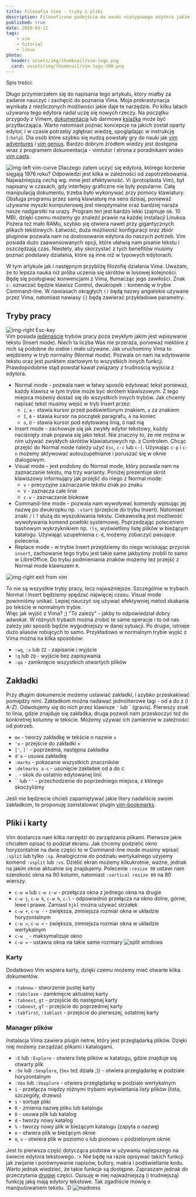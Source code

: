 ```yaml
---
title: Filozofia Vima - tryby i pliki
description: Filozoficzne podejście do nauki nietypowego edytora jakim jest vim. 
published: true
date: 2020-05-12
tags:
    - vim
    - tutorial
    - linux
photo: 
  header: assets/img/thumbnail/vim-logo.png
  card: assets/img/thumbnail/vim-logo-300.png
---
```


<div id="toc" >
  <div>Spis treści:</div>
</div>

Długo przymierzałem się do napisania tego artykułu, który miałby za zadanie nauczyć i zachęcić do poznania Vima. Moja prokrastynacja wynikała z niezliczonych możliwości jakie daje te narzędzie. Po kilku latach używania tego edytora nadal uczę się nowych rzeczy.<!--more--> Na początku przygody z Vimem, [dokumentacja](https://www.vim.org/docs.php) lub darmowa [książka](ftp://ftp.vim.org/pub/vim/doc/book/vimbook-OPL.pdf) może być przytłaczająca. Warto natomiast poznać koncepcje na jakich został oparty edytor, i w czasie potrzeby zgłębiać wiedzę, spoglądając w instrukcję (`:help`). Dla osób które szybko się nudzą powstały gry do nauki jak [vim adventures](https://vim-adventures.com/) i [vim genius](http://www.vimgenius.com/). Bardzo dobrym źródłem wiedzy jest dostępna wraz z programem dokumentacja - vimtutor i strona z poradnikami wideo [vim casts](http://vimcasts.org/).  

![img-left vim-curve](assets/img/posts/vim/vim-learning-curve.png)
Dlaczego zatem uczyć się edytora, którego korzenie sięgają 1976 roku? Odpowiedzi jest kilka w zależności od zapotrzebowania. Najważniejszą cechą wg. mnie jest efektywność. Vi (protoplasta Vim), był napisany w czasach, gdy interfejsy graficzne nie były popularne. Całą manipulacją dokumentu, trzeba było wykonywać przy pomocy klawiatury. Obsługa programu przez samą klawiaturę ma sens dzisiaj, ponieważ używanie myszki komputerowej jest nieoptymalne oraz bardziej naraża nasze nadgarstki na urazy. Program ten jest bardzo lekki (zajmuje ok. 10 MB), dzięki czemu możemy go znaleźć prawie na każdej instalacji Linuksa. Pożera też mało RAMu, szybko się otwiera nawet przy gigantycznych plikach tekstowych. Łatwość, duża możliwość konfiguracji oraz zbiór pluginów pozwala nam na dostosowanie edytora do naszych potrzeb. Vim posiada dużo zaawansowanych opcji, które ułatwią nam pisanie tekstu i oszczędzają czas. Niestety, aby skorzystać z tych benefitów musimy poznać podstawy działania, które są inne niż w typowych edytorach. 

W tym artykule jak i następnym przybliżę filozofię działania Vima. Uważam, że to lepsza nauka niż próba uczenia się skrótów w losowej kolejności. 
Będę się posługiwać konwencjami z Vima, tłumacząc jego zawiłości. Znak `c-` oznaczać będzie klawisz Control, dwukropek `:` komendę w trybie Command-line. W nawiasach okrągłych `()` będą nazwy angielskie używane przez Vima, natomiast nawiasy `{}` będą zawierać przykładowe parametry.

## Tryby pracy
![img-right Esc-key](assets/img/posts/vim/vim-esc.jpg)  
Vim posiada [jedenaście](http://vimdoc.sourceforge.net/htmldoc/intro.html#vim-modes-intro) trybów pracy poza zwykłym jakim jest wpisywanie tekstu (Insert mode). Niech ta liczba Was nie przeraża, ponieważ niektóre z nich są podobne do siebie i mało używane. Jak uruchomimy Vima to wejdziemy w tryb normalny (Normal mode). Pozwala on nam na edytowanie tekstu oraz jest punktem startowym to wszystkich innych funkcji. Prawdopodobnie stąd powstał kawał związany z trudnością wyjścia z edytora.

- Normal mode - pozwala nam w łatwy sposób edytować tekst ponieważ, każdy klawisz w tym trybie może być skrótem klawiszowym. Z tego miejsca możemy dostać się do wszystkich innych trybów. Jak chcemy napisać tekst musimy wejść w tryb Insert przez:
	- `i`, `a` - stawia kursor przed podświetlonym znakiem, `a` za znakiem
	- `I`, `A` - stawia kursor na początek paragrafu, `A` na koniec
	- `o`, `O` - stawia kursor pod edytowaną linią, `O` nad nią
- Insert mode - zachowuje się jak zwykły edytor tekstowy, każdy naciśnięty znak pojawia się jako tekst. Nie znaczny to, że nie można w nim używać zwykłych skrótów klawiaturowych np. z Controlem. Chcąc przejść do Normal mode należy użyć `Esc`, `c-c` lub `c-[`. Używając `c-p` i `c-n` możemy aktywować autouzupełnianie i poruszać się w oknie dialogowym. 
- Visual mode - jest podobny do Normal mode, który pozwala nam na zaznaczanie tekstu, ma trzy warianty. Poniżej prezentuje skrót klawiszowy informujący jak przejść do niego z Normal mode:
	- `v` - precyzyjne zaznaczanie tekstu znak po znaku
	- `V` - zaznacza całe linie
	- `c-v` - zaznaczanie blokowe 
- Command-line mode - pozwala nam wywoływać komendy wpisując jej nazwę po dwukropku np. `:start` (przejście do trybu Insert). Natomiast znaki `/` i `?` służą do wyszukiwania tekstu. Ciekawostką jest możliwość wywoływania komend powłoki systemowej. Poprzedzając poleceniem bashowym wykrzyknikiem np. `!ls`, wyświetlimy listę plików w bieżącym katalogu. Używając uzupełnienia `c-d`, możemy zobaczyć pasujące polecenia.
- Replace mode - w trybie Insert przejdziemy do niego wciskając przycisk `insert`, zachowanie tego trybu jest takie same jakbyśmy zrobili to samo w LibreOffice. Do trybu podmieniania znaków możemy też przejść z Normal mode klawiszem `R`.

![img-right exit from vim](assets/img/posts/vim/kiedy-prbujesz-wyj-z-vim.jpg)  

To nie są wszystkie tryby pracy, lecz najważniejsze. Szczególnie w trybach Normal i Insert będziemy spędzać najwięcej czasu. Visual mode powinniśmy unikać. Lepiej nauczyć się używać efektywniej metod skakania po tekście w normalnym trybie.   
Więc jak wyjść z Vima? ;) "To zależy" - jakby to odpowiedział dobry adwokat. W różnych trybach można zrobić te same operacje i to od nas zależy jaki sposób będzie wygodniejszy w danej sytuacji. Po drugie, istnieje dużo aliasów robiących to samo. Przykładowo w normalnym trybie wyjść z Vima można na kilka sposobów:

- `:wq`, `:x` lub `ZZ` - zapisanie i wyjście
- `!q` lub `ZQ` - wyjście bez zapisywania
- `:qa` - zamknięcie wszystkich otwartych plików

## Zakładki
Przy długim dokumencie możemy ustawiać zakładki, i szybko przeskakiwać pomiędzy nimi. Zakładkom można nadawać jednoliterowe tagi - od a do z (i A-Z). Odwołujemy się do nich przez klawisze `'` lub \` (gravis).
Pierwszy znak to linia, gdzie znajduje się zakładka, druga pozwoli nam przeskoczyć też do konkretnej kolumny w tekście. Możemy używać ich zamiennie w zależności od potrzeb.

- `mx` - tworzy zakładkę w tekście o nazwie `x` 
- `'x` - przejście do zakładki `x` 
- `['`, `]'` - poprzednia, następna zakładka  
- `d'a` - usuwa zakładkę 
- `:marks` - pokazanie wszystkich znaczników
- `:delmarks a-c` - usunięcie zakładek od a do c  
- `.` - skok do ostatnio edytowanej linii  
- \`\` lub `''` - przechodzenie do poprzedniego miejsca, z którego skoczyliśmy

Jeśli nie będziecie chcieli zapamiętywać jakie litery nadaliście swoim zakładkom, to proponuję zainstalować plugin [vim-bookmarks](http://blog.mattes-groeger.de/vim-bookmarks/). 

## Pliki i karty
Vim dostarcza nam kilka narzędzi do zarządzania plikami. Pierwsze jakie chciałem opisać to podział ekranu. Jak chcemy podzielić okno horyzontalnie na dwie części to w Command-line mode musimy wpisać `:split` lub tylko `:sp`. Analogicznie do podziału wertykalnego użyjemy komend `:vsplit` lub `:vs`. Dzielić ekran możemy kilkukrotnie, ważne, jednak na jakim oknie aktualnie się znajdujemy. Polecenie `:resize 90` ustawi nam szerokość okna na 90 kolumn, natomiast `:vertical resize 80` na 80 wierszy. 

- `c-w w` lub `c-w c-w` - przełącza okna z jednego okna na drugie
- `c-w j`, `c-w k`, `c-w h`, `c-l` - odpowiednio przełącza na okno dolne, górne, lewe i prawe. Zamiast `hjkl` można używać strzałek
- `c-w +`, `c-w -` - zwiększa, zmniejsza rozmiar okna w układzie horyzontalnym
- `c-w >`, `c-w <` - zwiększa, zmniejsza rozmiar okna w układzie wertykalnym
- `c-w _` - maksymalizuje okno
- `c-w =` - ustawia okna na takie same rozmiary
![split windows](assets/img/posts/vim/split-vim.png "vim split")  

### Karty 
Dodatkowo Vim wspiera karty, dzięki czemu możemy mieć otwarte kilka dokumentów. 

- `:tabnew` - stworzenie pustej karty
- `:tabclose` - zamknięcie aktualnej karty
- `:tabnext`, `gt` - przejście do następnej karty
- `:tabnext`, `gT` - przejście do poprzedniej karty
- `:tabfirst`, `:tablast` - przejście do pierwszej, ostatniej karty

### Manager plików
Instalacja Vima zawiera plugin netrw, który jest przeglądarką plików. Dzięki niej możemy zarządzać plikami i katalogami. 

- `:E` lub `:Explore` - otwiera listę plików w katalogu, gdzie znajduje się otwarty plik
- `:Se` lub `:Sexplore`, (`Sex` też działa ;)) - otwiera przeglądarkę w podziale horyzontalnym
- `:Vex` lub `:Vexplore` - otwiera przeglądarkę w podziale wertykalnym
- `i` -	przełącza między różnymi trybami wyświetlania listy plików (lista, szczegóły, drzewo)  
- `s` -	sortuje pliki
- `R` - zmienia nazwę pliku lub katalogu
- `D` -	usuwa plik lub katalog
- `d` -	tworzy nowy katalog  
- `%` -	tworzy nowy plik w bieżącym katalogu (zapyta o nazwę)  
- `e` -	otwiera plik w bieżącym oknie  
- `o`, `v` - otwiera plik w poziomo `o` lub pionowo `v` podzielonym oknie  

Jest to pierwsza część dotycząca podstaw w używaniu najlepszego na świecie edytora tekstowego. :> Nie będę na razie opisywać takich funkcji jak zwijanie i porównywanie napisów, bufory, makra i podświetlanie kodu. Warto jednak wiedzieć, że takie funkcje są dostępne. Zapraszam jednak do przeczytania [drugiej](http://www.miroslaw.ovh/filozofia-vima-edycja) części. Opisuję w niej najważniejszą (i trudniejszą) funkcję jaką mają edytory tekstowe. Tak zgadliście mówię o manipulowaniem tekstu. :D
![madness](assets/img/posts/vim/this-is-vim.jpg)  
  
